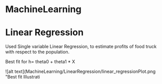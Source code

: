 # MachineLearning
# Linear Regression 

Used Single variable Linear Regression, to estimate profits of food truck with respect to the population. 

Best fit for h= theta0 + theta1 * X

![alt text](MachineLearning/LinearRegression/linear_regressionPlot.png "Best fit Illustrati

